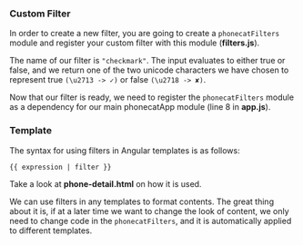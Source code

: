 ### Custom Filter

In order to create a new filter, you are going to create a `phonecatFilters` module and register your custom filter with this module (**filters.js**). 

The name of our filter is `"checkmark"`. The input evaluates to either true or false, and we return one of 
the two unicode characters we have chosen to represent true `(\u2713 -> ✓)` or false `(\u2718 -> ✘)`.

Now that our filter is ready, we need to register the `phonecatFilters` module as a dependency for our main phonecatApp module (line 8 in **app.js**). 

### Template

The syntax for using filters in Angular templates is as follows:

``` {{ expression | filter }} ```

Take a look at **phone-detail.html** on how it is used.

We can use filters in any templates to format contents. The great thing about it is, if at a later time we want to change the look of content, 
we only need to change code in the `phonecatFilters`, and it is automatically applied to different templates.
